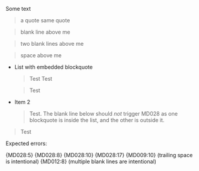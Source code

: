 Some text

> a quote
> same quote

> blank line above me


> two blank lines above me
 
> space above me

* List with embedded blockquote

  > Test
  > Test

  > Test

* Item 2

  > Test. The blank line below should _not_ trigger MD028 as one blockquote is
  > inside the list, and the other is outside it.

> Test

Expected errors:

{MD028:5} {MD028:8} {MD028:10} {MD028:17}
{MD009:10} (trailing space is intentional)
{MD012:8} (multiple blank lines are intentional)

